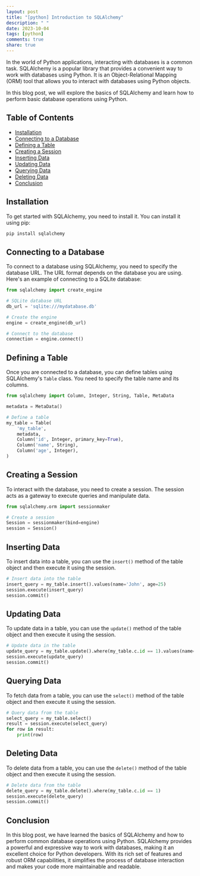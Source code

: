 ```yaml
---
layout: post
title: "[python] Introduction to SQLAlchemy"
description: " "
date: 2023-10-04
tags: [python]
comments: true
share: true
---
```


In the world of Python applications, interacting with databases is a common task. SQLAlchemy is a popular library that provides a convenient way to work with databases using Python. It is an Object-Relational Mapping (ORM) tool that allows you to interact with databases using Python objects.

In this blog post, we will explore the basics of SQLAlchemy and learn how to perform basic database operations using Python.

## Table of Contents
- [Installation](#installation)
- [Connecting to a Database](#connecting-to-a-database)
- [Defining a Table](#defining-a-table)
- [Creating a Session](#creating-a-session)
- [Inserting Data](#inserting-data)
- [Updating Data](#updating-data)
- [Querying Data](#querying-data)
- [Deleting Data](#deleting-data)
- [Conclusion](#conclusion)

## Installation

To get started with SQLAlchemy, you need to install it. You can install it using pip:

```python
pip install sqlalchemy
```

## Connecting to a Database

To connect to a database using SQLAlchemy, you need to specify the database URL. The URL format depends on the database you are using. Here's an example of connecting to a SQLite database:

```python
from sqlalchemy import create_engine

# SQLite database URL
db_url = 'sqlite:///mydatabase.db'

# Create the engine
engine = create_engine(db_url)

# Connect to the database
connection = engine.connect()
```

## Defining a Table

Once you are connected to a database, you can define tables using SQLAlchemy's `Table` class. You need to specify the table name and its columns.

```python
from sqlalchemy import Column, Integer, String, Table, MetaData

metadata = MetaData()

# Define a table
my_table = Table(
    'my_table',
    metadata,
    Column('id', Integer, primary_key=True),
    Column('name', String),
    Column('age', Integer),
)
```

## Creating a Session

To interact with the database, you need to create a session. The session acts as a gateway to execute queries and manipulate data.

```python
from sqlalchemy.orm import sessionmaker

# Create a session
Session = sessionmaker(bind=engine)
session = Session()
```

## Inserting Data

To insert data into a table, you can use the `insert()` method of the table object and then execute it using the session.

```python
# Insert data into the table
insert_query = my_table.insert().values(name='John', age=25)
session.execute(insert_query)
session.commit()
```

## Updating Data

To update data in a table, you can use the `update()` method of the table object and then execute it using the session.

```python
# Update data in the table
update_query = my_table.update().where(my_table.c.id == 1).values(name='Jane')
session.execute(update_query)
session.commit()
```

## Querying Data

To fetch data from a table, you can use the `select()` method of the table object and then execute it using the session.

```python
# Query data from the table
select_query = my_table.select()
result = session.execute(select_query)
for row in result:
    print(row)
```

## Deleting Data

To delete data from a table, you can use the `delete()` method of the table object and then execute it using the session.

```python
# Delete data from the table
delete_query = my_table.delete().where(my_table.c.id == 1)
session.execute(delete_query)
session.commit()
```

## Conclusion

In this blog post, we have learned the basics of SQLAlchemy and how to perform common database operations using Python. SQLAlchemy provides a powerful and expressive way to work with databases, making it an excellent choice for Python developers. With its rich set of features and robust ORM capabilities, it simplifies the process of database interaction and makes your code more maintainable and readable.